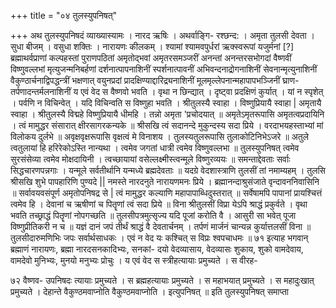 +++
title = "०४ तुलस्युपनिषत्"

+++
अथ तुलस्युपनिषदं व्याख्यास्यामः । नारद ऋषिः । अथर्वाङ्गि- रश्छन्द: । अमृता तुलसी देवता । सुधा बीजम् । वसुधा शक्तिः । नारायणः कीलकम् । श्यामां श्यामवपुर्धरां ऋक्स्वरूपां यजुर्मनां [?] ब्रह्माथर्वप्राणां कल्पहस्तां पुराणपठितां अमृतोद्भवां अमृतरसमञ्जरीं अनन्तां अनन्तरसभोगदां वैष्णवीं विष्णुवल्लभां मृत्युजन्मनिबर्हणां दर्शनात्पापनाशिनीं स्पर्शनात्पावनीं अभिवन्दनाद्रोगनाशिनीं सेवनान्मृत्युनाशिनीं वैकुण्ठार्चनाद्विपद्धन्त्रीं भक्षणात् वयुनप्रदां प्रादक्षिण्याद्दारिद्र्यनाशिनीं मूलमृल्लेपनान्महापापभञ्जिनीं घ्राण- तर्पणादन्तर्मलनाशिनीं य एवं वेद स वैष्णवो भवति । वृथा न छिन्द्यात् । दृष्ट्वा प्रदक्षिणं कुर्यात् । यां न स्पृशेत् । पर्वणि न विचिन्वेत् । यदि विचिन्वति स विष्णुहा भवति । श्रीतुलस्यै स्वाहा । विष्णुप्रियायै स्वाहा | अमृतायै स्वाहा । श्रीतुलस्यै विद्महे विष्णुप्रियायै धीमहि । तन्नो अमृता 'प्रचोदयात् ॥ 
अमृतेऽमृतरूपासि अमृतत्वप्रदायिनि । 
त्वं मामुद्धर संसारात् क्षीरसागरकन्यके ॥ श्रीसखि त्वं सदानन्दे मुकुन्दस्य सदा प्रिये । वरदाभयहस्ताभ्यां मां विलोकय दुर्लभे ॥ अवृक्षवृक्षरूपासि वृक्षत्वं मे विनाशय । तुलस्यतुलरूपासि तुलाकोटिनिभेऽजरे ॥ अतुले त्वतुलायां हि हरिरेकोऽस्ति नान्यथा । त्वमेव जगतां धात्री त्वमेव विष्णुवल्लभा ॥ 
तुलस्युपनिषत् 
त्वमेव सुरसंसेव्या त्वमेव मोक्षदायिनी । त्वच्छायायां वसेल्लक्ष्मीस्त्वन्मूले विष्णुरव्ययः ॥ समन्ताद्देवताः सर्वाः सिद्धचारणपन्नगाः । यन्मूले सर्वतीर्थानि यन्मध्ये ब्रह्मदेवताः ॥ यदग्रे वेदशास्त्राणि तुलसीं तां नमाम्यहम् । तुलसि श्रीसखि शुभे पापहारिणि पुण्यदे || नमस्ते नारदनुते नारायणमनः प्रिये । ब्रह्मानन्दाश्रुसंजाते वृन्दावननिवासिनि ॥ सर्वावयवसंपूर्ण अमृतोपनिषद्र से | 
त्वं मामुद्धर कल्याणि महापापाब्धिदुस्तरात् ॥ सर्वेषामपि पापानां प्रायश्चित्तं त्वमेव हि । देवानां च ऋषीणां च पितॄणां त्वं सदा प्रिये ॥ विना श्रीतुलसीं विप्रा येऽपि श्राद्धं प्रकुर्वते । वृथा भवति तच्छ्राद्धं पितॄणां नोपगच्छति ॥ तुलसीपत्रमुत्सृज्य यदि पूजां करोति वै । आसुरी सा भवेत् पूजा विष्णुप्रीतिकरी न च ॥ यज्ञं दानं जपं तीर्थं श्राद्धं वै देवतार्चनम् । तर्पणं मार्जनं चान्यन्न कुर्यात्तलसीं विना ॥ तुलसीदारुमणिभिः जपः सर्वार्थसाधकः । 
एवं न वेद यः कश्चित् स विप्रः श्वपचाधमः ॥ 
७१ 
इत्याह भगवान् ब्रह्माणं नारायणः, ब्रह्मा नारदसनकादिभ्यः, सनकां- दयो वेदव्यासाय, वेदव्यासः शुकाय, शुको वामदेवाय, वामदेवो मुनिभ्यः, मुनयो मनुभ्यः प्रोचुः । य एवं वेद स स्त्रीहत्यायाः प्रमुच्यते । स वीरह- 
 
७२ 
वैष्णव- उपनिषदः 
त्यायाः प्रमुच्यते । स ब्रह्महत्यायाः प्रमुच्यते । स महाभयात् प्रमुच्यते । स महादुःखात् प्रमुच्यते । देहान्ते वैकुण्ठमवाप्नोति वैकुण्ठमवाप्नोति । इत्युपनिषत् ॥ 
इति तुलस्युपनिषत् समाप्ता 
